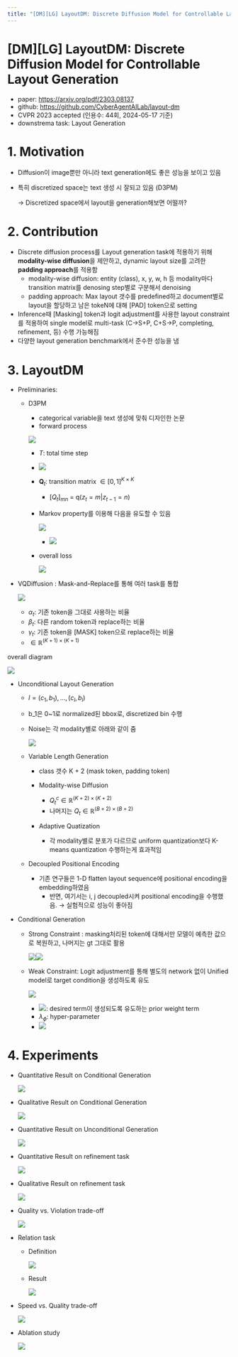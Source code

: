 ```yaml
---
title: "[DM][LG] LayoutDM: Discrete Diffusion Model for Controllable Layout Generation"
---
```


# [DM][LG] LayoutDM: Discrete Diffusion Model for Controllable Layout Generation

- paper: https://arxiv.org/pdf/2303.08137
- github: https://github.com/CyberAgentAILab/layout-dm
- CVPR 2023 accepted (인용수: 44회, 2024-05-17 기준)
- downstrema task: Layout Generation

# 1. Motivation

- Diffusion이 image뿐만 아니라 text generation에도 좋은 성능을 보이고 있음

- 특히 discretized space는 text 생성 시 잘되고 있음 (D3PM)

  $\to$ Discretized space에서 layout을 generation해보면 어떨까?

# 2. Contribution

- Discrete diffusion process를 Layout generation task에 적용하기 위해 **modality-wise diffusion**을 제안하고, dynamic layout size를 고려한 **padding approach**를 적용함
  - modality-wise diffusion: entity (class), x, y, w, h 등 modality마다 transition matrix를 denosing step별로 구분해서 denoising
  - padding approach: Max layout 갯수를 predefined하고 document별로 layout을 할당하고 남은 tokeN에 대해 [PAD] token으로 setting
- Inference때 [Masking] token과 logit adjustment를 사용한 layout constraint를 적용하여 single model로 multi-task (C$\to$S+P, C+S$\to$P, completing, refinement, 등) 수행 가능해짐
- 다양한 layout generation benchmark에서 준수한 성능을 냄

# 3. LayoutDM

- Preliminaries: 

  - D3PM

    - categorical variable을 text 생성에 맞춰 디자인한 논문
    - forward process


    ![](../images/2024-05-17/%EC%8A%A4%ED%81%AC%EB%A6%B0%EC%83%B7%202024-05-17%2015-14-59.png)
    
    - *T*: total time step
    
    - ![](../images/2024-05-17/%EC%8A%A4%ED%81%AC%EB%A6%B0%EC%83%B7%202024-05-17%2015-15-50.png)
    
    - **Q**$_t$: transition matrix $\in [0,1]^{K \times K}$
    
      - [*Q*$_t$]$_{mn}$ = q($z_t=m|z_{t-1}=n$)
    
    - Markov property를 이용해 다음을 유도할 수 있음
    
      ![](../images/2024-05-17/%EC%8A%A4%ED%81%AC%EB%A6%B0%EC%83%B7%202024-05-17%2015-17-38.png)
    
      - ![](../images/2024-05-17/%EC%8A%A4%ED%81%AC%EB%A6%B0%EC%83%B7%202024-05-17%2015-18-04.png)
    
    - overall loss
    
      ![](../images/2024-05-17/image-20240518173954396.png)

- VQDiffusion : Mask-and-Replace를 통해 여러 task를 통합

  ![](../images/2024-05-17/image-20240518174136994.png)

  - $\alpha_t$: 기존 token을 그대로 사용하는 비율
  - $\beta_t$: 다른 random token과 replace하는 비율
  - $\gamma_t$: 기존 token을 [MASK] token으로 replace하는 비율
  - $\in \mathbb{R}^{(K+1) \times (K+1)}$

overall diagram

![](../images/2024-05-17/%EC%8A%A4%ED%81%AC%EB%A6%B0%EC%83%B7%202024-05-17%2015-13-13.png)

- Unconditional Layout Generation

  - $l={(c_1, b_1), ..., (c_l, b_l)}$

  - b_1은 0~1로 normalized된 bbox로, discretized bin 수행

  - Noise는 각 modality별로 아래와 같이 줌

    ![](../images/2024-05-17/image-20240518174713978.png)

  - Variable Length Generation

    - class 갯수 K + 2 (mask token, padding token)	

    - Modality-wise Diffusion
      - $Q_t^c \in \mathbb{R}^{(K+2) \times (K+2)}$
      - 나머지는 $Q_t \in \mathbb{R}^{(B+2) \times (B+2)}$

    - Adaptive Quatization
      - 각 modality별로 분포가 다르므로 uniform quantization보다 K-means quantization 수행하는게 효과적임

  - Decoupled Positional Encoding
    - 기존 연구들은 1-D flatten layout sequence에 positional encoding을 embedding하였음
      - 반면, 여기서는 i, j decoupled시켜 positional encoding을 수행했음. $\to$ 실험적으로 성능이 좋아짐

- Conditional Generation

  - Strong Constraint : masking처리된 token에 대해서만 모델이 예측한 값으로 복원하고, 나머지는 gt 그대로 활용

    ![](../images/2024-05-17/image-20240518175449313.png)![](../images/2024-05-17/image-20240518175503191.png)

  - Weak Constraint: Logit adjustment를 통해 별도의 network 없이 Unified model로 target condition을 생성하도록 유도

    ![](../images/2024-05-17/image-20240518175646783.png)

    - ![](../images/2024-05-17/image-20240518175701083.png): desired term이 생성되도록 유도하는 prior weight term
    - $\lambda_{\phi}$: hyper-parameter
    - ![](../images/2024-05-17/image-20240518175737654.png)



# 4. Experiments

- Quantitative Result on Conditional Generation

  ![](../images/2024-05-17/image-20240518175825546.png)

- Qualitative Result on Conditional Generation

  ![](../images/2024-05-17/image-20240518224210375.png)

- Quantitative Result on Unconditional Generation

  ![](../images/2024-05-17/image-20240518224255627.png)

- Quantitative Result on refinement task

  ![](../images/2024-05-17/image-20240518224319020.png)

- Qualitative Result on refinement task

  ![](../images/2024-05-17/image-20240518224331652.png)

- Quality vs. Violation trade-off

  ![](../images/2024-05-17/image-20240518224420913.png)

- Relation task

  - Definition

    ![](../images/2024-05-17/image-20240518224459390.png)

  - Result

    ![](../images/2024-05-17/image-20240518224438868.png)

- Speed vs. Quality trade-off

  ![](../images/2024-05-17/image-20240518224532545.png)

- Ablation study

  ![](../images/2024-05-17/image-20240518224545878.png)


